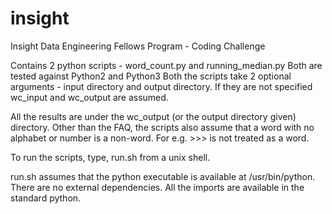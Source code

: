 # insight

Insight Data Engineering Fellows Program - Coding Challenge

Contains 2 python scripts - word_count.py and running_median.py
Both are tested against Python2 and Python3
Both the scripts take 2 optional arguments - input directory and output directory.
If they are not specified wc_input and wc_output are assumed.

All the results are under the wc_output (or the output directory given) directory.
Other than the FAQ, the scripts also assume that a word with no alphabet or number is a non-word. 
For e.g. >>> is not treated as a word. 

To run the scripts, type, run.sh from a unix shell.

run.sh assumes that the python executable is available at /usr/bin/python.
There are no external dependencies. All the imports are available in the standard python.
